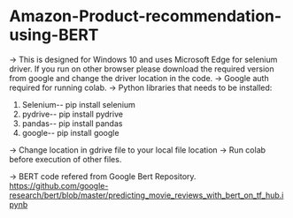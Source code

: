 # Amazon-Product-recommendation-using-BERT

-> This is designed for Windows 10 and uses Microsoft Edge for selenium driver. If you run on other browser please download the required version from google and change the driver location in the code.
-> Google auth required for running colab.
-> Python libraries that needs to be installed:
  1. Selenium-- pip install selenium
  2. pydrive-- pip install pydrive
  3. pandas-- pip install pandas
  4. google-- pip install google
  
 -> Change location in gdrive file to your local file location
 -> Run colab before execution of other files.
 
 -> BERT code refered from Google Bert Repository.
    https://github.com/google-research/bert/blob/master/predicting_movie_reviews_with_bert_on_tf_hub.ipynb

